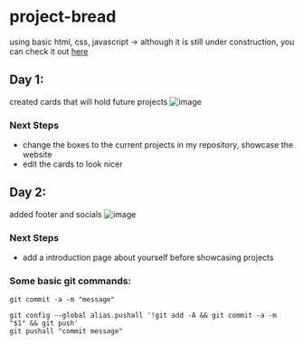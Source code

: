 # project-bread
using basic html, css, javascript -> although it is still under construction, you can check it out [here](https://htmlpreview.github.io/?https://github.com/thisisnotdevin/project-bread/blob/master/index.html)

## Day 1:
created cards that will hold future projects
![image](https://user-images.githubusercontent.com/66978846/228690152-d9b9c8a4-1db0-4414-9679-4000618a1ef4.png)

### Next Steps
- change the boxes to the current projects in my repository, showcase the website
- edit the cards to look nicer

## Day 2:
added footer and socials
![image](https://user-images.githubusercontent.com/66978846/228978578-87571807-d59b-4495-9c64-d99cbe9b3bc6.png)

### Next Steps
- add a introduction page about yourself before showcasing projects

### Some basic git commands:
``` 
git commit -a -m "message"

git config --global alias.pushall '!git add -A && git commit -a -m "$1" && git push'
git pushall "commit message"
```
